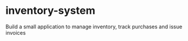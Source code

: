 # inventory-system
Build a small application to manage inventory, track purchases and issue invoices
